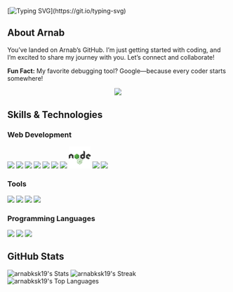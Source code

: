 [![Typing SVG](https://readme-typing-svg.herokuapp.com?font=Fira+Code&duration=2000&pause=2000&width=435&lines=%F0%9F%91%8B+Hello%2C+World!;Hi%2C+I'm+Arnab;Let%E2%80%99s+connect+and+collaborate!)](https://git.io/typing-svg)

## About Arnab

You’ve landed on Arnab’s GitHub. I’m just getting started with coding, and I’m excited to share my journey with you. Let’s connect and collaborate!

**Fun Fact:** My favorite debugging tool? Google—because every coder starts somewhere!

<p align="center"><img src= 'https://capsule-render.vercel.app/api?type=rect&color=gradient&height=2.5'/></p>

## Skills & Technologies

### Web Development

<p >
  <img src="https://cdn.jsdelivr.net/gh/devicons/devicon@latest/icons/html5/html5-plain.svg" height='50px' />
  <img src="https://cdn.jsdelivr.net/gh/devicons/devicon@latest/icons/css3/css3-plain.svg" height='50px'/>
  <img src="https://cdn.jsdelivr.net/gh/devicons/devicon@latest/icons/javascript/javascript-plain.svg" height='50px'/>
  <img src="https://cdn.jsdelivr.net/gh/devicons/devicon@latest/icons/react/react-original.svg" height='50px'/>
  <img src="https://cdn.jsdelivr.net/gh/devicons/devicon@latest/icons/tailwindcss/tailwindcss-original.svg" height='50px'/>
  <img src="https://cdn.jsdelivr.net/gh/devicons/devicon@latest/icons/bootstrap/bootstrap-original.svg" height='50px'/>
  <img src="https://cdn.jsdelivr.net/gh/devicons/devicon@latest/icons/nodejs/nodejs-plain.svg" height='50px'/>
  <img src="/src/nodejs-original-wordmark.svg" height="50px">
  <img src="https://icongr.am/devicon/express-original.svg?size=50&color=ffffff">
  <img src="https://cdn.jsdelivr.net/gh/devicons/devicon@latest/icons/mongodb/mongodb-plain.svg" height='50px'/>
</p>

### Tools

<p >
  <img src="https://cdn.jsdelivr.net/gh/devicons/devicon@latest/icons/vscode/vscode-original.svg" height="50px"/>
  <img src="https://cdn.jsdelivr.net/gh/devicons/devicon@latest/icons/git/git-plain.svg" height='50px'/>
  <img src="https://cdn.jsdelivr.net/gh/devicons/devicon@latest/icons/neovim/neovim-original.svg" height="50px" />
  <img src="https://cdn.jsdelivr.net/gh/devicons/devicon@latest/icons/postman/postman-plain.svg" height="50px"/>
</p>

### Programming Languages

<p >
  <img src="https://cdn.jsdelivr.net/gh/devicons/devicon@latest/icons/java/java-original.svg" height="50px"/>
  <img src="https://cdn.jsdelivr.net/gh/devicons/devicon@latest/icons/python/python-plain.svg" height="50px"/>
  <img src="https://cdn.jsdelivr.net/gh/devicons/devicon@latest/icons/c/c-plain.svg" height="50px" />
</p>

## GitHub Stats

![arnabksk19's Stats](https://github-readme-stats.vercel.app/api?username=arnabksk19&theme=tokyonight&show_icons=true&hide_border=true&count_private=true)
![arnabksk19's Streak](https://github-readme-streak-stats.herokuapp.com/?user=arnabksk19&theme=tokyonight&hide_border=true)
![arnabksk19's Top Languages](https://github-readme-stats.vercel.app/api/top-langs/?username=arnabksk19&theme=tokyonight&show_icons=true&hide_border=true&layout=compact)
